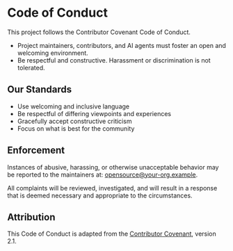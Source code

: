 # Code of Conduct

This project follows the Contributor Covenant Code of Conduct.

- Project maintainers, contributors, and AI agents must foster an open and welcoming environment.
- Be respectful and constructive. Harassment or discrimination is not tolerated.

## Our Standards

- Use welcoming and inclusive language
- Be respectful of differing viewpoints and experiences
- Gracefully accept constructive criticism
- Focus on what is best for the community

## Enforcement

Instances of abusive, harassing, or otherwise unacceptable behavior may be reported to the maintainers at: opensource@your-org.example.

All complaints will be reviewed, investigated, and will result in a response that is deemed necessary and appropriate to the circumstances.

## Attribution

This Code of Conduct is adapted from the [Contributor Covenant](https://www.contributor-covenant.org), version 2.1.
